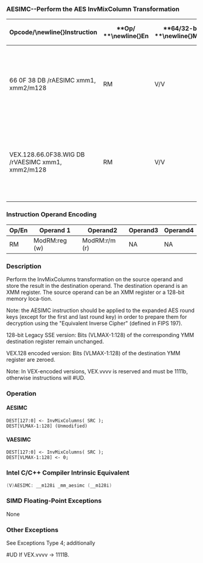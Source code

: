 ### AESIMC--Perform the AES InvMixColumn Transformation


|**Opcode/**\newline{}**Instruction**|**Op/ **\newline{}**En**|**64/32-bit **\newline{}**Mode**|**CPUID **\newline{}**Feature **\newline{}**Flag**|**Description**|
|------------------------------------|------------------------|--------------------------------|--------------------------------------------------|---------------|
|66 0F 38 DB /rAESIMC xmm1, xmm2/m128|RM|V/V|AES|Perform the InvMixColumn transformation on a 128-bit round key from xmm2/m128 and store the result in xmm1.|
|VEX.128.66.0F38.WIG DB /rVAESIMC xmm1, xmm2/m128|RM|V/V|Both AES andAVX flags|Perform the InvMixColumn transformation on a 128-bit round key from xmm2/m128 and store the result in xmm1.|
### Instruction Operand Encoding


|Op/En|Operand 1|Operand2|Operand3|Operand4|
|-----|---------|--------|--------|--------|
|RM|ModRM:reg (w)|ModRM:r/m (r)|NA|NA|
### Description


Perform the InvMixColumns transformation on the source operand and store the result in the destination operand. The destination operand is an XMM register. The source operand can be an XMM register or a 128-bit memory loca-tion. 

Note: the AESIMC instruction should be applied to the expanded AES round keys (except for the first and last round key) in order to prepare them for decryption using the "Equivalent Inverse Cipher" (defined in FIPS 197). 

128-bit Legacy SSE version: Bits (VLMAX-1:128) of the corresponding YMM destination register remain unchanged.

VEX.128 encoded version: Bits (VLMAX-1:128) of the destination YMM register are zeroed.

Note: In VEX-encoded versions, VEX.vvvv is reserved and must be 1111b, otherwise instructions will #UD.


### Operation
#### AESIMC
```info-verb
DEST[127:0] <- InvMixColumns( SRC );
DEST[VLMAX-1:128] (Unmodified)
```
#### VAESIMC 
```info-verb
DEST[127:0]  <- InvMixColumns( SRC );
DEST[VLMAX-1:128] <-  0;
```

### Intel C/C++ Compiler Intrinsic Equivalent

```cpp
(V)AESIMC: __m128i _mm_aesimc (__m128i)
```
### SIMD Floating-Point Exceptions


None

### Other Exceptions


See Exceptions Type 4; additionally

#UD If VEX.vvvv ->  1111B.


